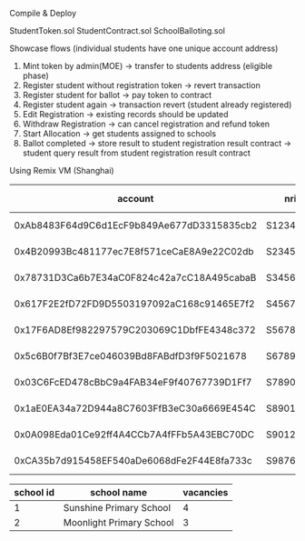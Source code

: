 Compile & Deploy

StudentToken.sol
StudentContract.sol
SchoolBalloting.sol

Showcase flows (individual students have one unique account address)
1. Mint token by admin(MOE) -> transfer to students address (eligible phase)
2. Register student without registration token -> revert transaction
3. Register student for ballot -> pay token to contract
4. Register student again -> transaction revert (student already registered)
5. Edit Registration -> existing records should be updated
6. Withdraw Registration -> can cancel registration and refund token
7. Start Allocation -> get students assigned to schools
8. Ballot completed -> store result to student registration result contract -> student query result from student registration result contract

Using Remix VM (Shanghai)

| account                                    | nric      | nric hash                                                          | school choice | residential address | isSingaporeCitizen |
|--------------------------------------------|-----------|--------------------------------------------------------------------|---------------|---------------------|--------------------|
| 0xAb8483F64d9C6d1EcF9b849Ae677dD3315835cb2 | S1234567A | 0xded8af907adb3643df2490d59d1713f2a162e15864220503fdc6441e2b114ee7 | 1             | Ang Mo Kio ave 1    | true               |
| 0x4B20993Bc481177ec7E8f571ceCaE8A9e22C02db | S2345678B | 0x884d6ac059bb413aaf2615f1814068c4df63a1acf9be03b5eaef4da152a78465 | 1             | Bishan street 2     | false              |
| 0x78731D3Ca6b7E34aC0F824c42a7cC18A495cabaB | S3456789C | 0x140dec86d6d2f3685be356e5dbf61614f65d07e4e217d5080c3c4bf9bf562f1c | 1             | Clementi ave 3      | true               |
| 0x617F2E2fD72FD9D5503197092aC168c91465E7f2 | S4567890D | 0x5828087607c4922db31a5b30e572c78f8712b24aeca4d147bc63b418a6fd9761 | 1             | Downtown street 4   | true               |
| 0x17F6AD8Ef982297579C203069C1DbfFE4348c372 | S5678901E | 0x8a3f43cb5fd152bad3600f108ad57ee2446969cababa1551548aabc0406b4508 | 1             | Expo ave 5          | true               |
| 0x5c6B0f7Bf3E7ce046039Bd8FABdfD3f9F5021678 | S6789012F | 0x3b4900250ee421a9b9bdfe56c4af6d6f701b0d216a9118fa7042f1d266ca43b5 | 2             | Farmland road 6     | true               |
| 0x03C6FcED478cBbC9a4FAB34eF9f40767739D1Ff7 | S7890123G | 0x21ddbcc1c717696304739789e041223ebb036fd9972529b33a98aff9276bb253 | 2             | Gardens street 7    | true               |
| 0x1aE0EA34a72D944a8C7603FfB3eC30a6669E454C | S8901234H | 0x36fd927bf44e88d267e7ba4ab05145b9230e67460f731f4a95b2c06eb1b571c8 | 2             | Holland ave 8       | true               |
| 0x0A098Eda01Ce92ff4A4CCb7A4fFFb5A43EBC70DC | S9012345I | 0x60d83018e412fbecfe8ae03a3c7c064cca567e52f1ab953554708abcebb6546b | 2             | Island road 9       | true               |
| 0xCA35b7d915458EF540aDe6068dFe2F44E8fa733c | S9876543J | 0x3f6eaf1713ae409e593994d51f197eea80dbba62f01dd0accd017fc66a75259e | 2             | Jurong street 10    | true               |

| school id | school name              | vacancies |
|-----------|--------------------------|-----------|
| 1         | Sunshine Primary School  | 4         |
| 2         | Moonlight Primary School | 3         |